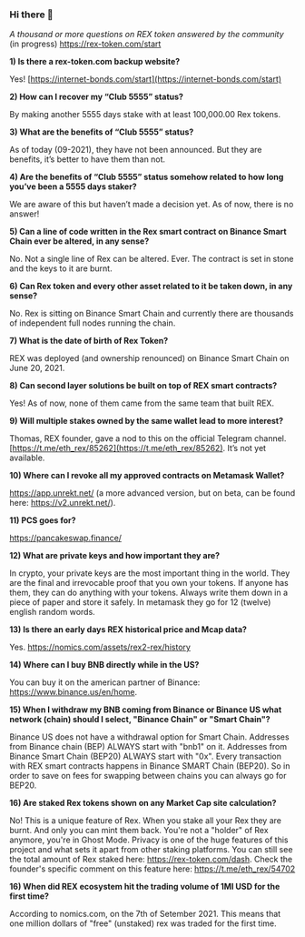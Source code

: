 ### Hi there 👋

_A thousand or more questions on REX token answered by the community_ (in progress) https://rex-token.com/start

**1) Is there a rex-token.com backup website?**  

Yes! [https://internet-bonds.com/start](https://internet-bonds.com/start)

 **2) How can I recover my “Club 5555” status?**  

By making another 5555 days stake with at least 100,000.00 Rex tokens.  

**3) What are the benefits of “Club 5555” status?**  

As of today (09-2021), they have not been announced. But they are benefits, it’s better to have them than not.  

**4) Are the benefits of “Club 5555” status somehow related to how long you’ve been a 5555 days staker?**  

We are aware of this but haven’t made a decision yet. As of now, there is no answer!  

**5) Can a line of code written in the Rex smart contract on Binance Smart Chain ever be altered, in any sense?**  

No. Not a single line of Rex can be altered. Ever. The contract is set in stone and the keys to it are burnt.  

**6) Can Rex token and every other asset related to it be taken down, in any sense?**  

No. Rex is sitting on Binance Smart Chain and currently there are thousands of independent full nodes running the chain.  

 **7) What is the date of birth of Rex Token?**  

REX was deployed (and ownership renounced) on Binance Smart Chain on June 20, 2021.  

**8) Can second layer solutions be built on top of REX smart contracts?**  

Yes! As of now, none of them came from the same team that built REX.  

**9) Will multiple stakes owned by the same wallet lead to more interest?**  

Thomas, REX founder, gave a nod to this on the official Telegram channel. [https://t.me/eth_rex/85262](https://t.me/eth_rex/85262). It’s not yet available.

**10) Where can I revoke all my approved contracts on Metamask Wallet?**

https://app.unrekt.net/ (a more advanced version, but on beta, can be found here: https://v2.unrekt.net/).

**11) PCS goes for?**

https://pancakeswap.finance/

**12) What are private keys and how important they are?**

In crypto, your private keys are the most important thing in the world. They are the final and irrevocable proof that you own your tokens. If anyone has them, they can do anything with your tokens. Always write them down in a piece of paper and store it safely. In metamask they go for 12 (twelve) english random words.

**13) Is there an early days REX historical price and Mcap data?**

Yes. https://nomics.com/assets/rex2-rex/history

**14) Where can I buy BNB directly while in the US?**

You can buy it on the american partner of Binance: https://www.binance.us/en/home. 

**15) When I withdraw my BNB coming from Binance or Binance US what network (chain) should I select, "Binance Chain" or "Smart Chain"?**

Binance US does not have a withdrawal option for Smart Chain. Addresses from Binance chain (BEP) ALWAYS start with "bnb1" on it. Addresses from Binance Smart Chain (BEP20) ALWAYS start with "0x". Every transaction with REX smart contracts happens in Binance SMART Chain (BEP20). So in order to save on fees for swapping between chains you can always go for BEP20. 

**16) Are staked Rex tokens shown on any Market Cap site calculation?** 

No! This is a unique feature of Rex. When you stake all your Rex they are burnt. And only you can mint them back. You're not a "holder" of Rex anymore, you're in Ghost Mode. Privacy is one of the huge features of this project and what sets it apart from other staking platforms. You can still see the total amount of Rex staked here: https://rex-token.com/dash. Check the founder's specific comment on this feature here: https://t.me/eth_rex/54702

**16) When did REX ecosystem hit the trading volume of 1MI USD for the first time?**

According to nomics.com, on the 7th of Setember 2021. This means that one million dollars of "free" (unstaked) rex was traded for the first time. 




